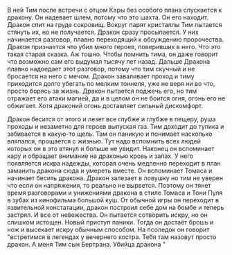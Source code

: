 В ней Тим после встречи с отцом Кары без особого плана спускается к дракону. Он надевает шлем, потому что это шахта. Он его находит. Дракон спит на груде сокровищ. Вокруг парят кристаллы  Тим пытается стянуть их, но не получается. Дракон сразу просыпается. У них начинается разговор, плавно переходящий к обсуждению пророчества. Дракон признается что убил много героев, поверивших в него. Что это такая старая сказка. Аж тошно. Чтобы помнить тима, он даже говорит что возможно сам его выдумал тысячу лет назад.
Дальше Дракона плавно надоедает этот разговор,  потому что тим скучный и не бросается на него с мечом. Дракон заваливает проход и тиму приходится долго убегать по мелким тоннеля, уже не веря ни во что, просто борясь за жизнь. Дракон пытается поджечь его, но тим отражает его атаки магией, да и в целом он не боится огня, огонь его не обжигает. Хотя драконий огонь доставляет сильный дискомфорт.

Дракон бесится от этого и лезет все глубже и глубже в пещеру, руша проходы и незаметно для героев выпуская газ. Тим доходит до тупика и забивается в какую-то щель. Там он паникую и понимает насколько вляпался, прощается с жизнью.
Тут надо вспомнить всех людей которых он в это втянул и больше не увидит. Наконец он вспоминает кару и обращает внимание на драконью кровь и запах. У него появляется искра надежды, которая очень медленно переходит в план заманить дракона сюда и умереть вместе. Он вспоминает Томаса и начинает бесить дракона. Дракон залезает в ловушку но тим не уверен что если он напряжения, то реально не вырвется. Поэтому он тянет время разговорами и унижениями дракона в стиле Томаса и Тони Пуля в зубах из кинофильма большой куш.
От обычной игры он переходит в язвительной констатации, дракон построил себе дом на бомбе и теперь застрял. И все от невежества. Он пытается сотворить искру, но он слишком истощен. Новый приступ паники. Тогда он достаёт брошь и нож и высекает искру обычным способом. На псоледок он говорит "встретимся в легендах у вечернего костра. Тебя там назовут просто дракон.  А меня Тим сын Бертрана. Убийца дракона "